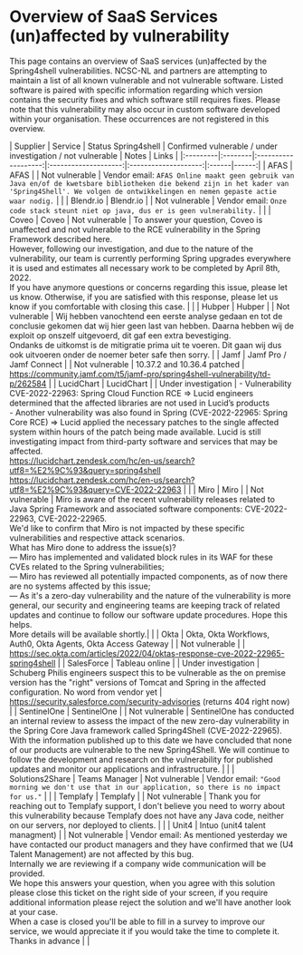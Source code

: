 # Overview of SaaS Services (un)affected by vulnerability

This page contains an overview of SaaS services (un)affected by the Spring4shell vulnerabilities. NCSC-NL and partners are attempting to maintain a list of all known vulnerable and not vulnerable software. Listed software is paired with specific information regarding which version contains the security fixes and which software still requires fixes. Please note that this vulnerability may also occur in custom software developed within your organisation. These occurrences are not registered in this overview.

| Supplier | Service | Status Spring4shell | Confirmed vulnerable / under investigation / not vulnerable | Notes | Links |
|:---------|:--------|:-------------------:|:--------------------:|:--------------------:|:------|------:|
| AFAS | AFAS | | Not vulnerable | Vendor email: `AFAS Online maakt geen gebruik van Java en/of de kwetsbare bibliotheken die bekend zijn in het kader van 'Spring4Shell'. We volgen de ontwikkelingen en nemen gepaste actie waar nodig.` | |
| Blendr.io | Blendr.io | | Not vulnerable | Vendor email: `Onze code stack steunt niet op java, dus er is geen vulnerability.` | |
| Coveo | Coveo | Not vulnerable | To answer your question, Coveo is unaffected and not vulnerable to the RCE vulnerability in the Spring Framework described here.<br />However, following our investigation, and due to the nature of the vulnerability, our team is currently performing Spring upgrades everywhere it is used and estimates all necessary work to be completed by April 8th, 2022.<br />If you have anymore questions or concerns regarding this issue, please let us know. Otherwise, if you are satisfied with this response, please let us know if you comfortable with closing this case. | |
| Hubper | Hubper | | Not vulnerable | Wij hebben vanochtend een eerste analyse gedaan en tot de conclusie gekomen dat wij hier geen last van hebben. Daarna hebben wij de exploit op onszelf uitgevoerd, dit gaf een extra bevestiging.<br />Ondanks de uitkomst is de mitigratie prima uit te voeren. Dit gaan wij dus ook uitvoeren onder de noemer beter safe then sorry. |
| Jamf | Jamf Pro / Jamf Connect | | Not vulnerable | 10.37.2 and 10.36.4 patched | https://community.jamf.com/t5/jamf-pro/spring4shell-vulnerability/td-p/262584 |
| LucidChart | LucidChart | | Under investigation | - Vulnerability CVE-2022-22963: Spring Cloud Function RCE => Lucid engineers determined that the affected libraries are not used in Lucid’s products<br />- Another vulnerability was also found in Spring (CVE-2022-22965: Spring Core RCE) => Lucid applied the necessary patches to the single affected system within hours of the patch being made available. Lucid is still investigating impact from third-party software and services that may be affected.<br />https://lucidchart.zendesk.com/hc/en-us/search?utf8=%E2%9C%93&query=spring4shell<br />https://lucidchart.zendesk.com/hc/en-us/search?utf8=%E2%9C%93&query=CVE-2022-22963 | |
| Miro | Miro | | Not vulnerable | Miro is aware of the recent vulnerability releases related to Java Spring Framework and associated software components: CVE-2022-22963, CVE-2022-22965.<br />We'd like to confirm that Miro is not impacted by these specific vulnerabilities and respective attack scenarios.<br />What has Miro done to address the issue(s)?<br />— Miro has implemented and validated block rules in its WAF for these CVEs related to the Spring vulnerabilities;<br />— Miro has reviewed all potentially impacted components, as of now there are no systems affected by this issue;<br />— As it's a zero-day vulnerability and the nature of the vulnerability is more general, our security and engineering teams are keeping track of related updates and continue to follow our software update procedures. Hope this helps.<br />More details will be available shortly.| |
| Okta | Okta, Okta Workflows, Auth0, Okta Agents, Okta Access Gateway | | Not vulnerable | | https://sec.okta.com/articles/2022/04/oktas-response-cve-2022-22965-spring4shell | 
| SalesForce | Tableau online | | Under investigation | Schuberg Philis engineers suspect this to be vulnerable as the on premise version has the "right" versions of Tomcat and Spring in the affected configuration. No word from vendor yet | https://security.salesforce.com/security-advisories (returns 404 right now) |
| SentinelOne | SentinelOne | | Not vulnerable | SentinelOne has conducted an internal review to assess the impact of the new zero-day vulnerability in the Spring Core Java framework called Spring4Shell (CVE-2022-22965). With the information published up to this date we have concluded that none of our products are vulnerable to the new Spring4Shell. We will continue to follow the development and research on the vulnerability for published updates and monitor our applications and infrastructure. | |
| Solutions2Share | Teams Manager | Not vulnerable | Vendor email: `"Good morning we don't use that in our application, so there is no impact for us."` | |
| Templafy | Templafy | | Not vulnerable | Thank you for reaching out to Templafy support, I don't believe you need to worry about this vulnerability because Templafy does not have any Java code, neither on our servers, nor deployed to clients. | |
| Unit4 | Intuo (unit4 talent managment) | | Not vulnerable | Vendor email: 
As mentioned yesterday we have contacted our product managers and they have confirmed that we (U4 Talent Management) are not affected by this bug.<br />Internally we are reviewing if a company wide communication will be provided.<br />We hope this answers your question, when you agree with this solution please close this ticket on the right side of your screen, if you require additional information please reject the solution and we'll have another look at your case.<br />When a case is closed you'll be able to fill in a survey to improve our service, we would appreciate it if you would take the time to complete it.<br />Thanks in advance | |